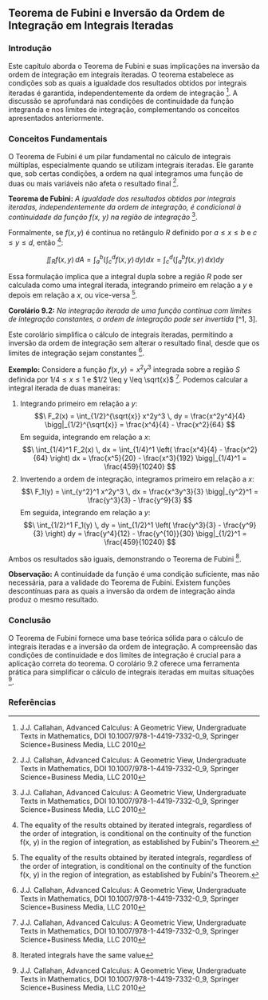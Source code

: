 ## Teorema de Fubini e Inversão da Ordem de Integração em Integrais Iteradas

### Introdução
Este capítulo aborda o Teorema de Fubini e suas implicações na inversão da ordem de integração em integrais iteradas. O teorema estabelece as condições sob as quais a igualdade dos resultados obtidos por integrais iteradas é garantida, independentemente da ordem de integração [^1]. A discussão se aprofundará nas condições de continuidade da função integranda e nos limites de integração, complementando os conceitos apresentados anteriormente.

### Conceitos Fundamentais

O Teorema de Fubini é um pilar fundamental no cálculo de integrais múltiplas, especialmente quando se utilizam integrais iteradas. Ele garante que, sob certas condições, a ordem na qual integramos uma função de duas ou mais variáveis não afeta o resultado final [^1].

**Teorema de Fubini:** *A igualdade dos resultados obtidos por integrais iteradas, independentemente da ordem de integração, é condicional à continuidade da função f(x, y) na região de integração* [^1].

Formalmente, se $f(x, y)$ é contínua no retângulo $R$ definido por $a \leq x \leq b$ e $c \leq y \leq d$, então [^3]:

$$\
\iint_R f(x,y) \, dA = \int_a^b \left( \int_c^d f(x,y) \, dy \right) dx = \int_c^d \left( \int_a^b f(x,y) \, dx \right) dy
$$

Essa formulação implica que a integral dupla sobre a região $R$ pode ser calculada como uma integral iterada, integrando primeiro em relação a $y$ e depois em relação a $x$, ou vice-versa [^3].

**Corolário 9.2:** *Na integração iterada de uma função contínua com limites de integração constantes, a ordem de integração pode ser invertida* [^1, 3].

Este corolário simplifica o cálculo de integrais iteradas, permitindo a inversão da ordem de integração sem alterar o resultado final, desde que os limites de integração sejam constantes [^1].

**Exemplo:** Considere a função $f(x, y) = x^2y^3$ integrada sobre a região $S$ definida por $1/4 \leq x \leq 1$ e $1/2 \leq y \leq \sqrt{x}$ [^1]. Podemos calcular a integral iterada de duas maneiras:

1.  Integrando primeiro em relação a $y$:
    $$\
    F_2(x) = \int_{1/2}^{\sqrt{x}} x^2y^3 \, dy = \frac{x^2y^4}{4} \bigg|_{1/2}^{\sqrt{x}} = \frac{x^4}{4} - \frac{x^2}{64}
    $$
    Em seguida, integrando em relação a $x$:
    $$\
    \int_{1/4}^1 F_2(x) \, dx = \int_{1/4}^1 \left( \frac{x^4}{4} - \frac{x^2}{64} \right) dx = \frac{x^5}{20} - \frac{x^3}{192} \bigg|_{1/4}^1 = \frac{459}{10240}
    $$
2.  Invertendo a ordem de integração, integramos primeiro em relação a $x$:
    $$\
    F_1(y) = \int_{y^2}^1 x^2y^3 \, dx = \frac{x^3y^3}{3} \bigg|_{y^2}^1 = \frac{y^3}{3} - \frac{y^9}{3}
    $$
    Em seguida, integrando em relação a $y$:
    $$\
    \int_{1/2}^1 F_1(y) \, dy = \int_{1/2}^1 \left( \frac{y^3}{3} - \frac{y^9}{3} \right) dy = \frac{y^4}{12} - \frac{y^{10}}{30} \bigg|_{1/2}^1 = \frac{459}{10240}
    $$

Ambos os resultados são iguais, demonstrando o Teorema de Fubini [^2].

**Observação:** A continuidade da função é uma condição suficiente, mas não necessária, para a validade do Teorema de Fubini. Existem funções descontínuas para as quais a inversão da ordem de integração ainda produz o mesmo resultado.

### Conclusão

O Teorema de Fubini fornece uma base teórica sólida para o cálculo de integrais iteradas e a inversão da ordem de integração. A compreensão das condições de continuidade e dos limites de integração é crucial para a aplicação correta do teorema. O corolário 9.2 oferece uma ferramenta prática para simplificar o cálculo de integrais iteradas em muitas situações [^1].

### Referências
[^1]: J.J. Callahan, Advanced Calculus: A Geometric View, Undergraduate Texts in Mathematics, DOI 10.1007/978-1-4419-7332-0_9, Springer Science+Business Media, LLC 2010
[^2]: Iterated integrals have the same value
[^3]: The equality of the results obtained by iterated integrals, regardless of the order of integration, is conditional on the continuity of the function f(x, y) in the region of integration, as established by Fubini's Theorem.

<!-- END -->